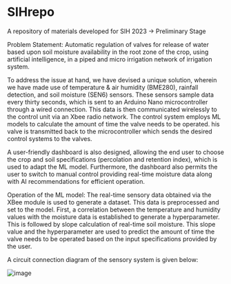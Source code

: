 # SIHrepo
A repository of materials developed for SIH 2023 -> Preliminary Stage

Problem Statement: Automatic regulation of valves for release of water based upon soil moisture availability in the root zone of the crop, using artificial intelligence, in a piped and micro irrigation network of irrigation system.

To address the issue at hand, we have devised a unique solution, wherein we have made use of temperature & air humidity (BME280), rainfall detection, and soil moisture (SEN6) sensors. These sensors sample data every thirty seconds, which is sent to an Arduino Nano microcontroller through a wired connection.  This data is then communicated wirelessly to the control unit via an Xbee radio network. The control system employs ML models to calculate the amount of time the valve needs to be operated. his valve is transmitted back to the microcontroller which sends the desired control systems to the valves. 

A user-friendly dashboard is also designed, allowing the end user to choose the crop and soil specifications (percolation and retention index), which is used to adapt the ML model. Furthermore, the dashboard also permits the user to switch to manual control providing real-time moisture data along with AI recommendations for efficient operation. 

Operation of the ML model: The real-time sensory data obtained via the XBee module is used to generate a dataset. This data is preprocessed and set to the model. First, a correlation between the temperature and humidity values with the moisture data is established to generate a hyperparameter. This is followed by slope calculation of real-time soil moisture. This slope value and the hyperparameter are used to predict the amount of time the valve needs to be operated based on the input specifications provided by the user.

A circuit connection diagram of the sensory system is given below:


![image](https://github.com/ojas2412/SIHrepo/assets/128888678/0aca15d9-e7dc-418a-ad76-dc317863466c)
